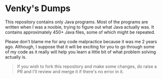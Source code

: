 # Venky's Dumps

This repository contains only Java programs. Most of the programs are written when I was a noobie, trying to figure out what Java actually was. It contains approximately 450+ Java files, some of which might be repeated. 

Please don't blame me for any code malpractice because it was me 2 years ago. Although, I suppose that it will be exciting for you to go through some of my code as it really will help you learn a little bit of what problem solving actually is.

> If you wish to fork this repository and make some changes, do raise a PR and I'll review and merge it if there's no error in it.

